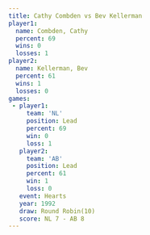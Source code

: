 ```yaml
---
title: Cathy Combden vs Bev Kellerman
player1:              
  name: Combden, Cathy
  percent: 69         
  wins: 0             
  losses: 1           
player2:              
  name: Kellerman, Bev
  percent: 61         
  wins: 1             
  losses: 0           
games:
 - player1:        
     team: 'NL'    
     position: Lead
     percent: 69   
     win: 0        
     loss: 1       
   player2:        
     team: 'AB'    
     position: Lead
     percent: 61   
     win: 1        
     loss: 0       
   event: Hearts        
   year: 1992           
   draw: Round Robin(10)
   score: NL 7 - AB 8   
---
```

